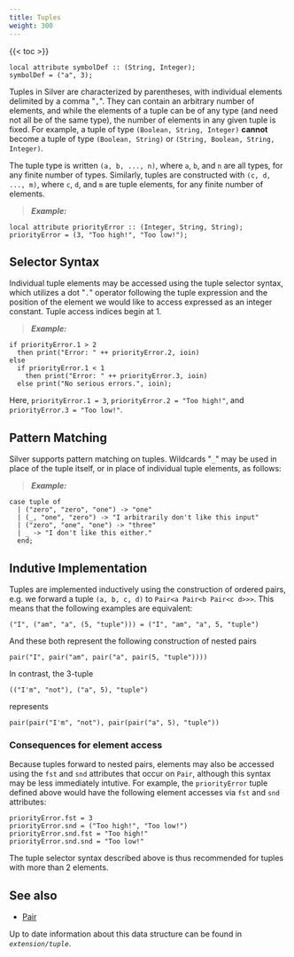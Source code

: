 ```yaml
---
title: Tuples
weight: 300
---
```


{{< toc >}}

```
local attribute symbolDef :: (String, Integer);
symbolDef = ("a", 3);
```

Tuples in Silver are characterized by parentheses, with individual elements delimited by a comma "`,`". They can contain an arbitrary number of elements, and while the elements of a tuple can be of any type (and need not all be of the same type), the number of elements in any given tuple is fixed. For example, a tuple of type `(Boolean, String, Integer)` **cannot** become a tuple of type `(Boolean, String)` or `(String, Boolean, String, Integer)`.

The tuple type is written `(a, b, ..., n)`, where `a`, `b`, and `n` are all types, for any finite number of types. Similarly, tuples are constructed with `(c, d, ..., m)`, where `c`, `d`, and `m` are tuple elements, for any finite number of elements.

> _**Example:**_
```
local attribute priorityError :: (Integer, String, String);
priorityError = (3, "Too high!", "Too low!");
```

## Selector Syntax

Individual tuple elements may be accessed using the tuple selector syntax, which utilizes a dot "`.`" operator following the tuple expression and the position of the element we would like to access expressed as an integer constant. Tuple access indices begin at 1.

> _**Example:**_
```
if priorityError.1 > 2
  then print("Error: " ++ priorityError.2, ioin)
else 
  if priorityError.1 < 1
    then print("Error: " ++ priorityError.3, ioin)
  else print("No serious errors.", ioin);
```

Here, `priorityError.1 = 3`, `priorityError.2 = "Too high!"`, and `priorityError.3 = "Too low!"`.

## Pattern Matching

Silver supports pattern matching on tuples. Wildcards "`_`" may be used in place of the tuple itself, or in place of individual tuple elements, as follows:

> _**Example:**_
```
case tuple of
  | ("zero", "zero", "one") -> "one"
  | (_, "one", "zero") -> "I arbitrarily don't like this input"
  | ("zero", "one", "one") -> "three"
  | _ -> "I don't like this either." 
  end;
```

## Indutive Implementation

Tuples are implemented inductively using the construction of ordered pairs, e.g. we forward a tuple `(a, b, c, d)` to `Pair<a Pair<b Pair<c d>>>`. This means that the following examples are equivalent:

```
("I", ("am", "a", (5, "tuple"))) = ("I", "am", "a", 5, "tuple")
```

And these both represent the following construction of nested pairs

```
pair("I", pair("am", pair("a", pair(5, "tuple"))))
```

In contrast, the 3-tuple

```
(("I'm", "not"), ("a", 5), "tuple")
```

represents

```
pair(pair("I'm", "not"), pair(pair("a", 5), "tuple"))
```

### Consequences for element access

Because tuples forward to nested pairs, elements may also be accessed using the `fst` and `snd` attributes that occur on `Pair`, although this syntax may be less immediately intutive. For example, the `priorityError` tuple defined above would have the following element accesses via `fst` and `snd` attributes:

```
priorityError.fst = 3
priorityError.snd = ("Too high!", "Too low!")
priorityError.snd.fst = "Too high!"
priorityError.snd.snd = "Too low!"
```

The tuple selector syntax described above is thus recommended for tuples with more than 2 elements. 

## See also

* [Pair](/silver/lib/pair/)

Up to date information about this data structure can be found in _`extension/tuple`_.